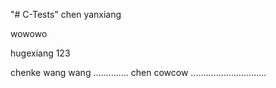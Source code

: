 "# C-Tests" 
chen yanxiang 


wowowo


hugexiang 123


chenke
wang wang ..............
chen
cowcow ..............................